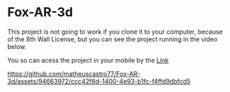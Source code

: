 # Fox-AR-3d
This project is not going to work if you clone it to your computer, because of the 8th Wall License, but you can see the project running in the video below.

You so can acess the project in your mobile by the [Link](https://www.8thwall.com/matheustvcastro/animatedfox)

https://github.com/matheuscastro77/Fox-AR-3d/assets/94663972/ccc42f8d-1400-4e93-b1fc-f4ffd9dbfcd5

